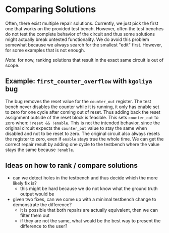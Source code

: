 # Comparing Solutions

Often, there exist multiple repair solutions. Currently, we just pick the first one that works on the
provided test bench. However, often the test benches do not test the complete behavior of the circuit
and thus some solutions might actually break untested functionality.
We do avoid this problem somewhat because we always search for the smallest "edit" first. However,
for some examples that is not enough.

_Note_: for now, ranking solutions that result in the exact same circuit is out of scope.

## Example: `first_counter_overflow` with `kgoliya` bug
The bug removes the reset value for the `counter_out` register.
The test bench never disables the counter while it is running, it only has enable set to
zero for one cycle after coming out of reset. Thus adding back the reset assignment outside
of the reset block is feasible. This sets `counter_out` to zero when: `!reset && !enable`.
This is not the intended behavior, since the original circuit expects the `counter_out` value
to stay the same when disabled and not to be reset to zero. The original circuit also
always resets the register to zero, even if `enable` stays true the whole time.
We can get the correct repair result by adding one cycle to the testbench where the value
stays the same because `!enable`.

## Ideas on how to rank / compare solutions

- can we detect holes in the testbench and thus decide which the more likely fix is?
  - this might be hard because we do not know what the ground truth output would be
- given two fixes, can we come up with a minimal testbench change to demonstrate the difference?
  - it is possible that both repairs are actually equivalent, then we can filter them out
  - if they are not the same, what would be the best way to present the difference to the user?
